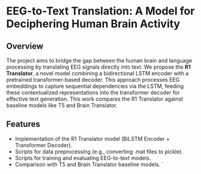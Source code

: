 # EEG-to-Text Translation: A Model for Deciphering Human Brain Activity 



## Overview

The project aims to bridge the gap between the human brain and language processing by translating EEG signals directly into text. We propose the **R1 Translator**, a novel model combining a bidirectional LSTM encoder with a pretrained transformer-based decoder. This approach processes EEG embeddings to capture sequential dependencies via the LSTM, feeding these contextualized representations into the transformer decoder for effective text generation. This work compares the R1 Translator against baseline models like T5 and Brain Translator.

## Features

* Implementation of the R1 Translator model (BiLSTM Encoder + Transformer Decoder).
* Scripts for data preprocessing (e.g., converting .mat files to pickle).
* Scripts for training and evaluating EEG-to-text models.
* Comparison with T5 and Brain Translator baseline models.
`

